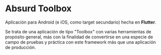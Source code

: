 
# Absurd Toolbox
Aplicación para Android (e iOS, como target secundario) hecha en **Flutter**.

Se trata de una aplicación de tipo "Toolbox" con varias herramientas de propósito general, más con la finalidad de convertirse en una especie de campo de pruebas y práctica con este framework más que una aplicación de producción.
